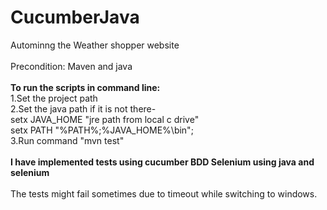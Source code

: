 # CucumberJava
 Autominng the Weather shopper website <br /><br />
 Precondition: Maven and java<br /><br />
 **To run the scripts in command line:**  <br />
 1.Set the project path <br />
 2.Set the java path if it is not there-<br />
  setx JAVA_HOME "jre path from local c drive"<br />
  setx PATH "%PATH%;%JAVA_HOME%\bin";<br />
 3.Run command "mvn test" <br /> <br />
**I have implemented tests using cucumber BDD Selenium using java and selenium** <br /> <br />
The tests might fail sometimes due to timeout while switching to windows.
